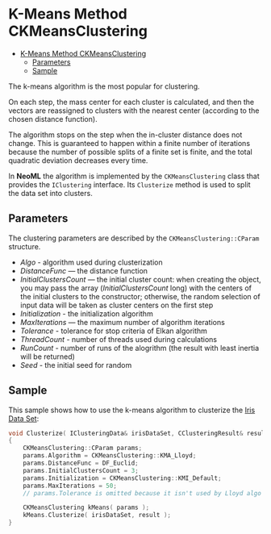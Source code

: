 # K-Means Method CKMeansClustering

<!-- TOC -->

- [K-Means Method CKMeansClustering](#k-means-method-ckmeansclustering)
	- [Parameters](#parameters)
	- [Sample](#sample)

<!-- /TOC -->

The k-means algorithm is the most popular for clustering.

On each step, the mass center for each cluster is calculated, and then the vectors are reassigned to clusters with the nearest center (according to the chosen distance function). 

The algorithm stops on the step when the in-cluster distance does not change. This is guaranteed to happen within a finite number of iterations because the number of possible splits of a finite set is finite, and the total quadratic deviation decreases every time.

In **NeoML** the algorithm is implemented by the `CKMeansClustering` class that provides the `IClustering` interface. Its `Clusterize` method is used to split the data set into clusters.

## Parameters

The clustering parameters are described by the `CKMeansClustering::CParam` structure.

- *Algo* - algorithm used during clusterization
- *DistanceFunc* — the distance function
- *InitialClustersCount* — the initial cluster count: when creating the object, you may pass the array (*InitialClustersCount* long) with the centers of the initial clusters to the constructor; otherwise, the random selection of input data will be taken as cluster centers on the first step
- *Initialization* - the initialization algorithm
- *MaxIterations* — the maximum number of algorithm iterations
- *Tolerance* - tolerance for stop criteria of Elkan algorithm
- *ThreadCount* - number of threads used during calculations
- *RunCount* - number of runs of the alogrithm (the result with least inertia will be returned)
- *Seed* - the initial seed for random

## Sample

This sample shows how to use the k-means algorithm to clusterize the [Iris Data Set](http://archive.ics.uci.edu/ml/datasets/Iris):

```c++
void Clusterize( IClusteringData& irisDataSet, CClusteringResult& result )
{
	CKMeansClustering::CParam params;
	params.Algorithm = CKMeansClustering::KMA_Lloyd;
	params.DistanceFunc = DF_Euclid;
	params.InitialClustersCount = 3;
	params.Initialization = CKMeansClustering::KMI_Default;
	params.MaxIterations = 50;
	// params.Tolerance is omitted because it isn't used by Lloyd algo

	CKMeansClustering kMeans( params );
	kMeans.Clusterize( irisDataSet, result );
}
```